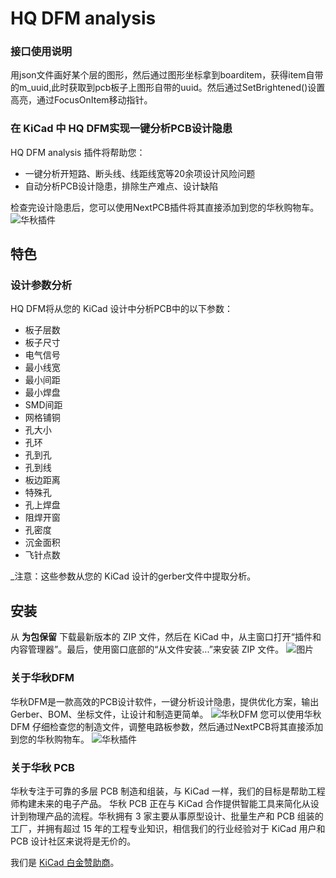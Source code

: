 # HQ DFM analysis

### 接口使用说明
用json文件画好某个层的图形，然后通过图形坐标拿到boarditem，获得item自带的m_uuid,此时获取到pcb板子上图形自带的uuid。然后通过SetBrightened()设置高亮，通过FocusOnItem移动指针。

### 在 KiCad 中 HQ DFM实现一键分析PCB设计隐患

HQ DFM analysis 插件将帮助您：

- 一键分析开短路、断头线、线距线宽等20余项设计风险问题
- 自动分析PCB设计隐患，排除生产难点、设计缺陷

检查完设计隐患后，您可以使用NextPCB插件将其直接添加到您的华秋购物车。
![华秋插件](https://github.com/SYSUeric66/kicad-amf-plugin/blob/8318782634b7f8237bd4a650c37e4031e876e3a0/docs/amf.gif)


## 特色

### 设计参数分析

HQ DFM将从您的 KiCad 设计中分析PCB中的以下参数：

- 板子层数
- 板子尺寸
- 电气信号
- 最小线宽
- 最小间距
- 最小焊盘
- SMD间距
- 网格铺铜
- 孔大小
- 孔环
- 孔到孔
- 孔到线
- 板边距离
- 特殊孔
- 孔上焊盘
- 阻焊开窗
- 孔密度
- 沉金面积
- 飞针点数

_注意：这些参数从您的 KiCad 设计的gerber文件中提取分析。


## 安装

从 **为包保留** 下载最新版本的 ZIP 文件，然后在 KiCad 中，从主窗口打开“插件和内容管理器”。最后，使用窗口底部的“从文件安装...”来安装 ZIP 文件。
![图片](https://github.com/HubertHQH/HQ-NextPCB/assets/125419974/97ef0ca3-380e-4f6f-a14b-6960271118fc)


### 关于华秋DFM

华秋DFM是一款高效的PCB设计软件，一键分析设计隐患，提供优化方案，输出Gerber、BOM、坐标文件，让设计和制造更简单。
![华秋DFM](https://dfm.hqpcb.com/)
您可以使用华秋DFM 仔细检查您的制造文件，调整电路板参数，然后通过NextPCB将其直接添加到您的华秋购物车。
![华秋插件](https://github.com/SYSUeric66/kicad-amf-plugin/blob/8318782634b7f8237bd4a650c37e4031e876e3a0/docs/amf.gif)


### 关于华秋 PCB

华秋专注于可靠的多层 PCB 制造和组装，与 KiCad 一样，我们的目标是帮助工程师构建未来的电子产品。 华秋 PCB 正在与 KiCad 合作提供智能工具来简化从设计到物理产品的流程。华秋拥有 3 家主要从事原型设计、批量生产和 PCB 组装的工厂，并拥有超过 15 年的工程专业知识，相信我们的行业经验对于 KiCad 用户和 PCB 设计社区来说将是无价的。

我们是 [KiCad 白金赞助商](https://www.nextpcb.com/blog/kicad-nextpcb-platinum-sponsorship)。
